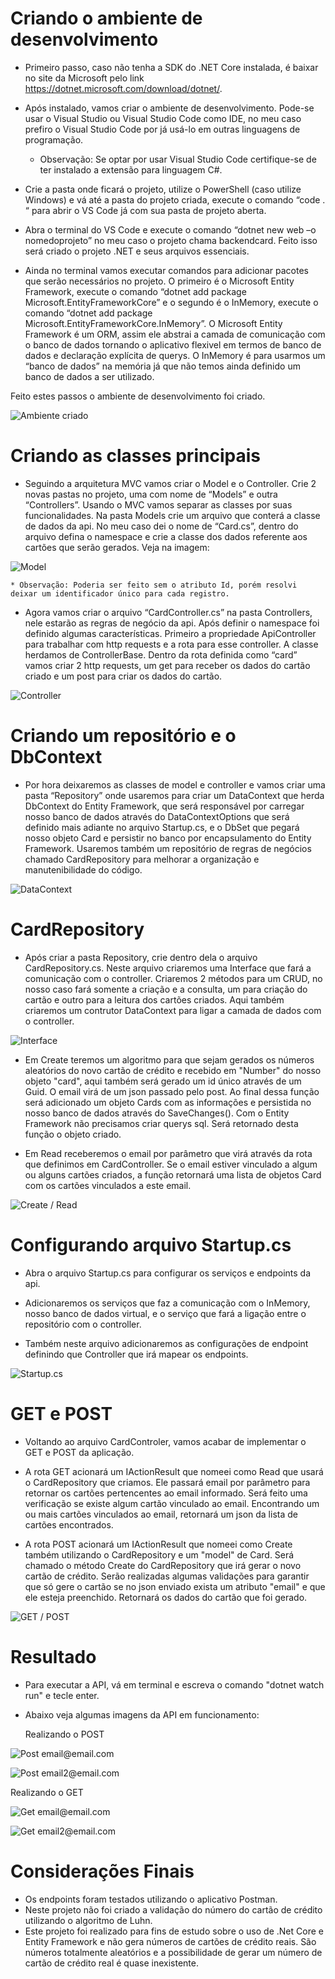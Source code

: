 # Criando o ambiente de desenvolvimento

 - Primeiro passo, caso não tenha a SDK do .NET Core instalada, é baixar no site da Microsoft pelo link https://dotnet.microsoft.com/download/dotnet/.

 - Após instalado, vamos criar o ambiente de desenvolvimento. Pode-se usar o Visual Studio ou Visual Studio Code como IDE, no meu caso prefiro o Visual Studio Code por já usá-lo em outras linguagens de programação. 
    * Observação: Se optar por usar Visual Studio Code certifique-se de ter instalado a extensão para linguagem C#.

 - Crie a pasta onde ficará o projeto, utilize o PowerShell (caso utilize Windows) e vá até a pasta do projeto criada, execute o comando “code . “ para abrir o VS Code já com sua pasta de projeto aberta.

 - Abra o terminal do VS Code e execute o comando “dotnet new web –o nomedoprojeto” no meu caso o projeto chama backendcard. Feito isso será criado o projeto .NET e seus arquivos essenciais.

 - Ainda no terminal vamos executar comandos para adicionar pacotes que serão necessários no projeto. O primeiro é o Microsoft Entity Framework, execute o comando “dotnet add package Microsoft.EntityFrameworkCore” e o segundo é o InMemory, execute o comando “dotnet add package Microsoft.EntityFrameworkCore.InMemory”. O Microsoft Entity Framework é um ORM, assim ele abstrai a camada de comunicação com o banco de dados tornando o aplicativo flexivel em termos de banco de dados e declaração explícita de querys. O InMemory é para usarmos um “banco de dados” na memória já que não temos ainda definido um banco de dados a ser utilizado.
 
Feito estes passos o ambiente de desenvolvimento foi criado.

 ![Ambiente criado](/img/ambientedev.png)


# Criando as classes principais

 - Seguindo a arquitetura MVC vamos criar o Model e o Controller. Crie 2 novas pastas no projeto, uma com nome de “Models” e outra “Controllers”. Usando o MVC vamos separar as classes por suas funcionalidades. Na pasta Models crie um arquivo que conterá a classe de dados da api. No meu caso dei o nome de “Card.cs”, dentro do arquivo defina o namespace e crie a classe dos dados referente aos cartões que serão gerados. Veja na imagem:

 ![Model](/img/model.png)  

    * Observação: Poderia ser feito sem o atributo Id, porém resolvi deixar um identificador único para cada registro.

 - Agora vamos criar o arquivo “CardController.cs” na pasta Controllers, nele estarão as regras de negócio da api.
Após definir o namespace foi definido algumas características. Primeiro a propriedade ApiController para trabalhar com http requests e a rota para esse controller. A classe herdamos de ControllerBase. Dentro da rota definida como “card” vamos criar 2 http requests, um get para receber os dados do cartão criado e um post para criar os dados do cartão.

 ![Controller](/img/cardcontroller.png)


# Criando um repositório e o DbContext
 - Por hora deixaremos as classes de model e controller e vamos criar uma pasta “Repository” onde usaremos para criar um DataContext que herda DbContext do Entity Framework, que será responsável por carregar nosso banco de dados através do DataContextOptions que será definido mais adiante no arquivo Startup.cs, e o DbSet que pegará nosso objeto Card e persistir no banco por encapsulamento do Entity Framework. Usaremos também um repositório de regras de negócios chamado CardRepository para melhorar a organização e manutenibilidade do código.
 
 ![DataContext](/img/DataContext.png)


# CardRepository

 - Após criar a pasta Repository, crie dentro dela o arquivo CardRepository.cs. Neste arquivo criaremos uma Interface que fará a comunicação com o controller. Criaremos 2 métodos para um CRUD, no nosso caso fará somente a criação e a consulta, um para criação do cartão e outro para a leitura dos cartões criados. Aqui também criaremos um contrutor DataContext para ligar a camada de dados com o controller. 

 ![Interface](/img/cardrepository1.png)

 - Em Create teremos um algoritmo para que sejam gerados os números aleatórios do novo cartão de crédito e recebido em "Number" do nosso objeto "card", aqui também será gerado um id único através de um Guid. O email virá de um json passado pelo post. Ao final dessa função será adicionado um objeto Cards com as informações e persistida no nosso banco de dados através do SaveChanges(). Com o Entity Framework não precisamos criar querys sql. Será retornado desta função o objeto criado.

 - Em Read receberemos o email por parâmetro que virá através da rota que definimos em CardController. Se o email estiver vinculado a algum ou alguns cartões criados, a função retornará uma lista de objetos Card com os cartões vinculados a este email.

 ![Create / Read](/img/cardrepository2.png)


# Configurando arquivo Startup.cs

 - Abra o arquivo Startup.cs para configurar os serviços e endpoints da api. 

 - Adicionaremos os serviços que faz a comunicação com o InMemory, nosso banco de dados virtual, e o serviço que fará a ligação entre o repositório com o controller.

 - Também neste arquivo adicionaremos as configurações de endpoint definindo que Controller que irá mapear os endpoints.

 ![Startup.cs](/img/startup.png)


# GET e POST

 - Voltando ao arquivo CardControler, vamos acabar de implementar o GET e POST da aplicação.

 - A rota GET acionará um IActionResult que nomeei como Read que usará o CardRepository que criamos. Ele passará email por parâmetro para retornar os cartões pertencentes ao email informado. Será feito uma verificação se existe algum cartão vinculado ao email. Encontrando um ou mais cartões vinculados ao email, retornará um json da lista de cartões encontrados.

 - A rota POST acionará um IActionResult que nomeei como Create também utilizando o CardRepository e um "model" de Card. Será chamado o método Create do CardRepository que irá gerar o novo cartão de crédito. Serão realizadas algumas validações para garantir que só gere o cartão se no json enviado exista um atributo "email" e que ele esteja preenchido. Retornará os dados do cartão que foi gerado.

 ![GET / POST](/img/getpost.png)



# Resultado

 - Para executar a API, vá em terminal e escreva o comando "dotnet watch run" e tecle enter.
 - Abaixo veja algumas imagens da API em funcionamento: 

   Realizando o POST

 ![Post email@email.com](/img/resultado_post1.png)

 ![Post email2@email.com](/img/resultado_post2.png)

   Realizando o GET

 ![Get email@email.com](/img/resultado_get1.png)

 ![Get email2@email.com](/img/resultado_get2.png)

# Considerações Finais

 - Os endpoints foram testados utilizando o aplicativo Postman.
 - Neste projeto não foi criado a validação do número do cartão de crédito utilizando o algoritmo de Luhn.
 - Este projeto foi realizado para fins de estudo sobre o uso de .Net Core e Entity Framework e não gera números de cartões de crédito reais. São números totalmente aleatórios e a possibilidade de gerar um número de cartão de crédito real é quase inexistente.

 







